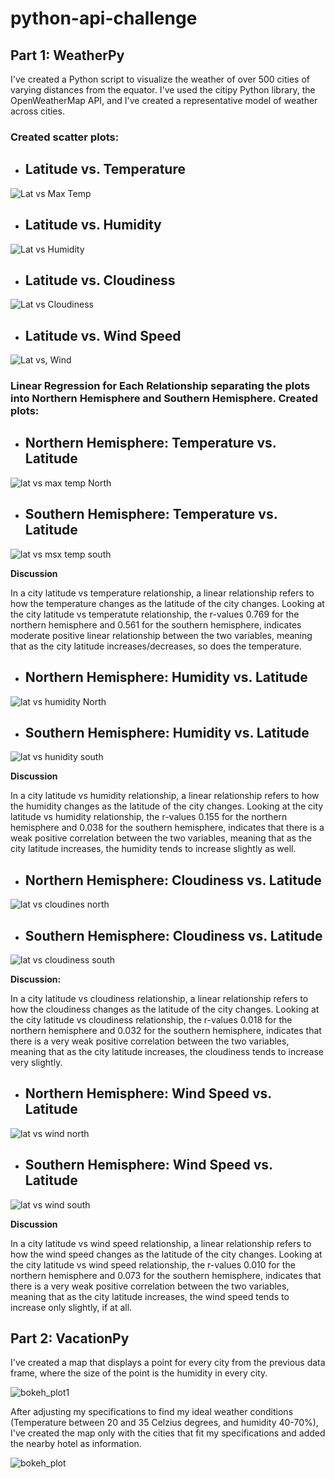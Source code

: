 # python-api-challenge

## Part 1: WeatherPy

I've created a Python script to visualize the weather of over 500 cities of varying distances from the equator. I've used the citipy Python library, the OpenWeatherMap API, and I've created a representative model of weather across cities.

### Created scatter plots:

* ## Latitude vs. Temperature

![Lat vs  Max Temp](https://user-images.githubusercontent.com/122633144/229183456-c18f5c0d-f313-4b74-a8fb-58a715b83674.png)

* ## Latitude vs. Humidity

![Lat vs  Humidity](https://user-images.githubusercontent.com/122633144/229183557-146502d1-a232-446d-a3be-fdc27267fbf3.png)

* ## Latitude vs. Cloudiness

![Lat vs  Cloudiness](https://user-images.githubusercontent.com/122633144/229183606-3dcf9420-4fd9-4007-b6a6-e05b6b261d50.png)

* ## Latitude vs. Wind Speed

![Lat vs, Wind](https://user-images.githubusercontent.com/122633144/229183643-489390d1-6f36-4665-ace6-da3d10d58219.png)

###  Linear Regression for Each Relationship separating the plots into Northern Hemisphere and Southern Hemisphere. Created plots:

* ## Northern Hemisphere: Temperature vs. Latitude

![lat vs  max temp North](https://user-images.githubusercontent.com/122633144/229184439-37985914-2460-44ca-b7c5-b037150ee4ff.png)

* ## Southern Hemisphere: Temperature vs. Latitude

![lat vs msx temp south](https://user-images.githubusercontent.com/122633144/229184525-3d965cef-ea04-4d5f-abc6-55138bcdf8e5.png)

**Discussion** 

In a city latitude vs temperature relationship, a linear relationship refers to how the temperature changes as the latitude of the city changes. Looking at the city latitude vs temperatute relationship, the r-values 0.769 for the northern hemisphere and 0.561 for the southern hemisphere, indicates moderate positive linear relationship between the two variables, meaning that as the city latitude increases/decreases, so does the temperature.

* ## Northern Hemisphere: Humidity vs. Latitude

![lat vs humidity North](https://user-images.githubusercontent.com/122633144/229184579-f1f1ae65-dce9-4e6a-9a6b-91b13c731678.png)

* ## Southern Hemisphere: Humidity vs. Latitude

![lat vs hunidity south](https://user-images.githubusercontent.com/122633144/229184630-4b1ac5c1-fa11-4ec1-adb9-eb4ae287624c.png)

**Discussion**

In a city latitude vs humidity relationship, a linear relationship refers to how the humidity changes as the latitude of the city changes. Looking at the city latitude vs humidity relationship, the r-values 0.155 for the northern hemisphere and 0.038 for the southern hemisphere, indicates that there is a weak positive correlation between the two variables, meaning that as the city latitude increases, the humidity tends to increase slightly as well.

* ## Northern Hemisphere: Cloudiness vs. Latitude

![lat vs cloudines north](https://user-images.githubusercontent.com/122633144/229184685-41bd5725-cd31-4778-9cb0-d551ce68c5e0.png)

* ## Southern Hemisphere: Cloudiness vs. Latitude

![lat vs cloudiness south](https://user-images.githubusercontent.com/122633144/229184776-d8477d60-ec8e-4aea-88bb-d5b7d5ff84c7.png)

**Discussion:**

In a city latitude vs cloudiness relationship, a linear relationship refers to how the cloudiness changes as the latitude of the city changes. Looking at the city latitude vs cloudiness relationship, the r-values 0.018 for the northern hemisphere and 0.032 for the southern hemisphere, indicates that there is a very weak positive correlation between the two variables, meaning that as the city latitude increases, the cloudiness tends to increase very slightly.

* ## Northern Hemisphere: Wind Speed vs. Latitude

![lat vs wind north](https://user-images.githubusercontent.com/122633144/229184815-f862cc86-3bc0-446a-aefa-b1a9512ed619.png)

* ## Southern Hemisphere: Wind Speed vs. Latitude

![lat vs wind south](https://user-images.githubusercontent.com/122633144/229184840-42de79b7-e8d8-46f8-aecb-d6d262f425ed.png)

**Discussion**

In a city latitude vs wind speed relationship, a linear relationship refers to how the wind speed changes as the latitude of the city changes. Looking at the city latitude vs wind speed relationship, the r-values 0.010 for the northern hemisphere and 0.073 for the southern hemisphere, indicates that there is a very weak positive correlation between the two variables, meaning that as the city latitude increases, the wind speed tends to increase only slightly, if at all.


## Part 2: VacationPy

I've created a map that displays a point for every city from the previous data frame, where the size of the point is the humidity in every city.

![bokeh_plot1](https://user-images.githubusercontent.com/122633144/229186672-96d6f27a-7c1c-4e7b-8aee-40d7800b5586.png)

After adjusting my specifications to find my ideal weather conditions (Temperature between 20 and 35 Celzius degrees, and humidity 40-70%), I've created the map only with the cities that fit my specifications and added the nearby hotel as information.

![bokeh_plot](https://user-images.githubusercontent.com/122633144/229185896-c45b88ac-da4b-46cb-97ad-a0ae074e4ad2.png)
